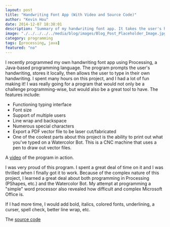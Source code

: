 ```yaml
---
layout: post
title: "Handwriting Font App (With Video and Source Code)"
author: "Kevin Hou"
date: 2014-12-07 18:38:01
description: "Summary of my handwriting font app. It takes the user's handwriting, creates a font out of it, and allows them to type in their own handwriting. The file can be exported as a vector file and printed on the CNC Watercolor bot to mimic a real person's writing."
image: "./../../../../media/blog/images/Blog_Post_Placeholder_Image.jpg"
category: programming
tags: [processing, java]
featured: "no"
---
```

I recently programmed my own handwriting font app using Processing, a Java-based programming language. The program prompts the user's handwriting, stores it locally, then allows the user to type in their own handwriting. I spent many hours on this project, and I had a lot of fun making it! I was really going for a program that would not only be a challenge programming-wise, but would also be a great tool to have. The features include:
<ul>
  <li>Functioning typing interface</li>
  <li>Font size</li>
  <li>Support of multiple users</li>
  <li>Line wrap and backspace</li>
  <li>Numerous special characters</li>
  <li>Export a PDF vector file to be laser cut/fabricated</li>
  <li>One of the coolest parts about this project is the ability to print out what you've typed on a Watercolor Bot. This is a CNC machine that uses a pen to draw out vector files.</li>
</ul>
 
A <a href="http://youtu.be/9qK6qmGWyB4">video</a> of the program in action.
 
I was very proud of this program. I spent a great deal of time on it and I was thrilled when I finally got it to work. Because of the complex nature of this project, I learned a great deal about both programming in Processing (PShapes, etc.) and the Watercolor Bot. My attempt at programming a "simple" word processor also revealed how difficult and complex Microsoft Office is.
 
If I had more time, I would add bold, italics, colored fonts, underlining, a curser, spell check, better line wrap, etc.
 
The <a href="https://github.com/khou22/Handwriting-Font-App">source code</a>